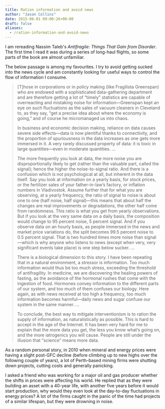```yaml
---
title: Ration information and avoid news
author: "Jason Collins"
date: 2015-06-01 09:00:26+00:00
draft: false
aliases:
  - /ration-information-and-avoid-news
---
```


I am rereading Nassim Taleb's *Antifragile: Things That Gain from Disorder*. The first time I read it was during a series of long-haul flights, so some parts of the book are almost unfamiliar.

The below passage is among my favourites. I try to avoid getting sucked into the news cycle and am constantly looking for useful ways to control the flow of information I consume.

>[T]hose in corporations or in policy making (like Fragilista Greenspan) who are endowed with a sophisticated data-gathering department and are therefore getting a lot of “timely” statistics are capable of overreacting and mistaking noise for information—Greenspan kept an eye on such fluctuations as the sales of vacuum cleaners in Cleveland to, as they say, “get a precise idea about where the economy is going,” and of course he micromanaged us into chaos.
> 
> In business and economic decision making, reliance on data causes severe side effects—data is now plentiful thanks to connectivity, and the proportion of spuriousness in the data increases as one gets more immersed in it. A very rarely discussed property of data: it is toxic in large quantities—even in moderate quantities. ...
> 
> The more frequently you look at data, the more noise you are disproportionally likely to get (rather than the valuable part, called the signal); hence the higher the noise-to-signal ratio. And there is a confusion which is not psychological at all, but inherent in the data itself. Say you look at information on a yearly basis, for stock prices, or the fertilizer sales of your father-in-law’s factory, or inflation numbers in Vladivostok. Assume further that for what you are observing, at a yearly frequency, the ratio of signal to noise is about one to one (half noise, half signal)—this means that about half the changes are real improvements or degradations, the other half come from randomness. This ratio is what you get from yearly observations. But if you look at the very same data on a daily basis, the composition would change to 95 percent noise, 5 percent signal. And if you observe data on an hourly basis, as people immersed in the news and market price variations do, the split becomes 99.5 percent noise to 0.5 percent signal. That is two hundred times more noise than signal—which is why anyone who listens to news (except when very, very significant events take place) is one step below sucker. ...
> 
> There is a biological dimension to this story. I have been repeating that in a natural environment, a stressor is information. Too much information would thus be too much stress, exceeding the threshold of antifragility. In medicine, we are discovering the healing powers of fasting, as the avoidance of the hormonal rushes that come with the ingestion of food. Hormones convey information to the different parts of our system, and too much of them confuses our biology. Here again, as with news received at too high a frequency, too much information becomes harmful—daily news and sugar confuse our system in the same manner. ...
> 
> To conclude, the best way to mitigate interventionism is to ration the supply of information, as naturalistically as possible. This is hard to accept in the age of the Internet. It has been very hard for me to explain that the more data you get, the less you know what’s going on, and the more iatrogenics you will cause. People are still under the illusion that “science” means more data.

As a random personal story, in 2010 when mineral and energy prices were having a slight post-GFC decline (before climbing up to new highs over the following couple of years), a lot of Perth-based mining firms were shutting down projects, cutting costs and generally panicking.

I asked a friend who was working for a major oil and gas producer whether the shifts in prices were affecting his world. He replied that as they were building an asset with a 40-year life, with another five years before it would start production, why would they even look at the day-to-day fluctuations in energy prices? A lot of the firms caught in the panic of the time had projects of a similar lifespan, but they were drowning in noise.
